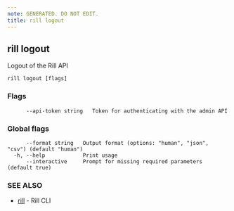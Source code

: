 ```yaml
---
note: GENERATED. DO NOT EDIT.
title: rill logout
---
```

## rill logout

Logout of the Rill API

```
rill logout [flags]
```

### Flags

```
      --api-token string   Token for authenticating with the admin API
```

### Global flags

```
      --format string   Output format (options: "human", "json", "csv") (default "human")
  -h, --help            Print usage
      --interactive     Prompt for missing required parameters (default true)
```

### SEE ALSO

* [rill](cli.md)	 - Rill CLI

